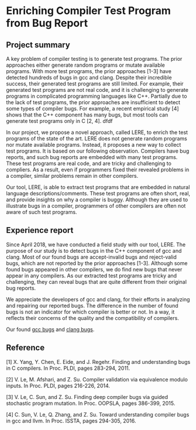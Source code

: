 # Enriching Compiler Test Program from Bug Report

## Project summary

A key problem of compiler testing is to generate test programs. The prior approaches either generate random programs or mutate available programs. With more test programs, the prior approaches [1-3] have detected hundreds of bugs in gcc and clang. Despite their incredible success, their generated test programs are still limited. For example, their generated test programs are not real code, and it is challenging to generate programs in complicated programming languages like C++. Partially due to the lack of test programs, the prior approaches are insufficient to detect some types of compiler bugs. For example, a recent empirical study [4] shows that the C++ component has many bugs, but most tools can generate test programs only in C [2, 4]. dfdf

In our project, we propose a novel approach, called LERE, to enrich the test programs of the state of the art. LERE does not generate random programs nor mutate available programs. Instead, it proposes a new way to collect test programs. It is based on our following observation. Compilers have bug reports, and such bug reports are embedded with many test programs. These test programs are real code, and are tricky and challenging to compliers. As a result, even if programmers fixed their revealed problems in a compiler, similar problems remain in other compilers.

Our tool, LERE, is able to extract test programs that are embedded in natural language descriptions/comments. These test programs are often short, real, and provide insights on why a compiler is buggy. Although they are used to illustrate bugs in a compiler, programmers of other compilers are often not aware of such test programs. 


## Experience report

Since April 2018, we have conducted a field study with our tool, LERE. The purpose of our study is to detect bugs in the C++ component of gcc and clang. Most of our found bugs are accept-invalid bugs and reject-valid bugs, which are not reported by the prior approaches [1-3]. Although some found bugs appeared in other compilers, we do find new bugs that never appear in any compilers. As our extracted test programs are tricky and challenging, they can reveal bugs that are quite different from their original bug reports. 

We appreciate the developers of gcc and clang, for their efforts in analyzing and repairing our reported bugs. The difference in the number of found bugs is not an indicator for which compiler is better or not. In a way, it reflects their concerns of the quality and the compatibility of compilers.

Our found [gcc bugs](https://anonymous.4open.science/repository/bae36f81-a4bc-46fa-bea5-c04af4271d4d/gccbugs.txt) and [clang bugs](https://anonymous.4open.science/repository/bae36f81-a4bc-46fa-bea5-c04af4271d4d/clangbugs.txt).


## Reference

[1] X. Yang, Y. Chen, E. Eide, and J. Regehr. Finding and understanding bugs in C compilers. In Proc. PLDI, pages 283-294, 2011.

[2] V. Le, M. Afshari, and Z. Su. Compiler validation via equivalence modulo inputs. In Proc. PLDI, pages 216-226, 2014.

[3] V. Le, C. Sun, and Z. Su. Finding deep compiler bugs via guided stochastic program mutation. In Proc. OOPSLA, pages 386-399, 2015.

[4] C. Sun, V. Le, Q. Zhang, and Z. Su. Toward understanding compiler bugs in gcc and llvm. In Proc. ISSTA, pages 294-305, 2016.
